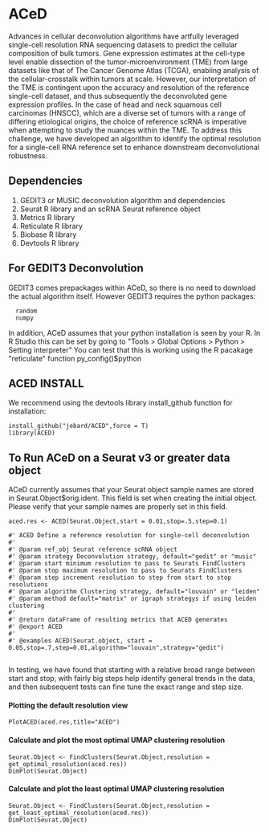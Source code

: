 # ACeD
Advances in cellular deconvolution algorithms have artfully leveraged single-cell resolution RNA sequencing datasets to predict the cellular composition of bulk tumors. Gene expression estimates at the cell-type level enable dissection of the tumor-microenvironment (TME) from large datasets like that of The Cancer Genome Atlas (TCGA), enabling analysis of the cellular-crosstalk within tumors at scale. However, our interpretation of the TME is contingent upon the accuracy and resolution of the reference single-cell dataset, and thus subsequently the deconvoluted gene expression profiles. In the case of head and neck squamous cell carcinomas (HNSCC), which are a diverse set of tumors with a range of differing etiological origins, the choice of reference scRNA is imperative when attempting to study the nuances within the TME. To address this challenge, we have developed an algorithm to identify the optimal resolution for a single-cell RNA reference set to enhance downstream deconvolutional robustness.

## Dependencies
1. GEDIT3 or MUSIC deconvolution algorithm and dependencies
2. Seurat R library and an scRNA Seurat reference object
3. Metrics R library
4. Reticulate R library
5. Biobase R library
6. Devtools R library 

## For GEDIT3 Deconvolution
GEDIT3 comes prepackages within ACeD, so there is no need to download the actual algorithm itself. However GEDIT3 requires the python packages:

```
  random
  numpy
```

In addition, ACeD assumes that your python installation is seen by your R. In R Studio this can be set by going to "Tools > Global Options > Python > Setting interpreter" You can test that this is working using the R pacakage "reticulate" function py_config()$python


## ACED INSTALL
We recommend using the devtools library install_github function for installation: 

```
install_github("jebard/ACED",force = T)
library(ACED)
```


## To Run ACeD on a Seurat v3 or greater data object

ACeD currently assumes that your Seurat object sample names are stored in Seurat.Object$orig.ident. This field is set when creating the initial object. Please verify that your sample names are properly set in this field.
```
aced.res <- ACED(Seurat.Object,start = 0.01,stop=.5,step=0.1)

#' ACED Define a reference resolution for single-cell deconvolution
#'
#' @param ref_obj Seurat reference scRNA object
#' @param strategy Deconvolution strategy, default="gedit" or "music"
#' @param start minimum resolution to pass to Seurats FindClusters
#' @param stop maximum resolution to pass to Seurats FindClusters
#' @param step increment resolution to step from start to stop resolutions
#' @param algorithm Clustering strategy, default="louvain" or "leiden"
#' @param method default="matrix" or igraph strategys if using leiden clustering
#'
#' @return dataFrame of resulting metrics that ACED generates
#' @export ACED
#'
#' @examples ACED(Seurat.object, start = 0.05,stop=.7,step=0.01,algorithm="louvain",strategy="gedit")


```
In testing, we have found that starting with a relative broad range between start and stop, with fairly big steps help identify general trends in the data, and then subsequent tests can fine tune the exact range and step size. 

#### Plotting the default resolution view
```
PlotACED(aced.res,title="ACED")
```
#### Calculate and plot the most optimal UMAP clustering resolution
```
Seurat.Object <- FindClusters(Seurat.Object,resolution = get_optimal_resolution(aced.res))
DimPlot(Seurat.Object)
```

#### Calculate and plot the least optimal UMAP clustering resolution
```
Seurat.Object <- FindClusters(Seurat.Object,resolution = get_least_optimal_resolution(aced.res))
DimPlot(Seurat.Object)
```

